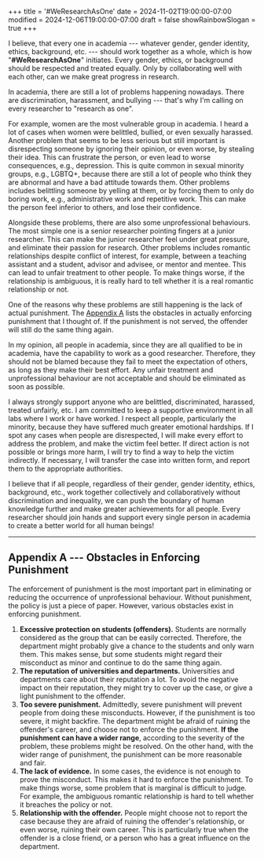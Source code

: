 +++
title = '#WeResearchAsOne'
date = 2024-11-02T19:00:00-07:00
modified = 2024-12-06T19:00:00-07:00
draft = false
showRainbowSlogan = true
+++

I believe, that every one in academia --- whatever gender, gender
identity, ethics, background, etc. --- should work together as a
whole, which is how "**#WeResearchAsOne**" initiates. Every gender,
ethics, or background should be respected and treated equally. Only
by collaborating well with each other, can we make great progress
in research.

<!--more-->

In academia, there are still a lot of problems happening nowadays.
There are discrimination, harassment, and bullying --- that's why
I'm calling on every researcher to "research as one".

For example, women are the most vulnerable group in academia.
I heard a lot of cases when women were belittled, bullied, or even
sexually harassed. Another problem that seems to be less serious but
still important is disrespecting someone by ignoring their opinion,
or even worse, by stealing their idea. This can frustrate the person,
or even lead to worse consequences, e.g., depression. This is quite
common in sexual minority groups, e.g., LGBTQ+, because there are still
a lot of people who think they are abnormal and have a bad attitude
towards them.
Other problems includes belittling someone by yelling at them, or by
forcing them to only do boring work, e.g., administrative work and
repetitive work. This can make the person feel inferior to others,
and lose their confidence.

Alongside these problems, there are also some unprofessional behaviours.
The most simple one is a senior researcher pointing fingers at a junior
researcher. This can make the junior researcher feel under great pressure,
and eliminate their passion for research. Other problems includes romantic
relationships despite conflict of interest, for example, between a teaching
assistant and a student, advisor and advisee, or mentor and mentee. This
can lead to unfair treatment to other people. To make things worse, if the
relationship is ambiguous, it is really hard to tell whether it is a real
romantic relationship or not.

One of the reasons why these problems are still happening is the lack of
actual punishment. The
[Appendix A](#appendix-a-----obstacles-in-enforcing-punishment) lists the
obstacles in actually enforcing punishment that I thought of. If the
punishment is not served, the offender will still do the same thing again.

In my opinion, all people in academia, since they are all qualified to
be in academia, have the capability to work as a good researcher.
Therefore, they should not be blamed because they fail to meet the
expectation of others, as long as they make their best effort.
Any unfair treatment and unprofessional behaviour are not acceptable
and should be eliminated as soon as possible.

I always strongly support anyone who are belittled, discriminated,
harassed, treated unfairly, etc. I am committed to keep a supportive
environment in all labs where I work or have worked. I respect all
people, particularly the minority, because they have suffered much
greater emotional hardships. If I spot any cases when people
are disrespected, I will make every effort to address the problem, and
make the victim feel better. If direct action is not possible or brings
more harm, I will try to find a way to help the victim indirectly.
If necessary, I will transfer the case into written form, and report
them to the appropriate authorities.

I believe that if all people, regardless of their gender, gender
identity, ethics, background, etc., work together collectively and
collaboratively without discrimination and inequality, we can push
the boundary of human knowledge further and make greater achievements
for all people. Every researcher should join hands and support every single
person in academia to create a better world for all human beings!

-----

## Appendix A --- Obstacles in Enforcing Punishment

The enforcement of punishment is the most important part in eliminating
or reducing the occurrence of unprofessional behaviour. Without punishment,
the policy is just a piece of paper. However, various obstacles exist
in enforcing punishment.

1. **Excessive protection on students (offenders).**
   Students are normally considered as the group that can be easily
   corrected. Therefore, the department might probably give a chance
   to the students and only warn them. This makes sense, but some
   students might regard their misconduct as minor and continue to
   do the same thing again.
2. **The reputation of universities and departments.**
   Universities and departments care about their reputation a lot. To
   avoid the negative impact on their reputation, they might try to
   cover up the case, or give a light punishment to the offender.
3. **Too severe punishment.**
   Admittedly, severe punishment will prevent people from doing these
   misconducts. However, if the punishment is too severe, it might
   backfire. The department might be afraid of ruining the offender's
   career, and choose not to enforce the punishment.
   **If the punishment can have a wider range**, according to
   the severity of the problem, these problems might be resolved. On
   the other hand, with the wider range of punishment, the punishment
   can be more reasonable and fair.
4. **The lack of evidence.**
   In some cases, the evidence is not enough to prove the misconduct.
   This makes it hard to enforce the punishment. To make things worse,
   some problem that is marginal is difficult to judge. For example,
   the ambiguous romantic relationship is hard to tell whether it
   breaches the policy or not.
5. **Relationship with the offender.**
   People might choose not to report the case because they
   are afraid of ruining the offender's relationship, or even worse,
   ruining their own career. This is particularly true when the
   offender is a close friend, or a person who has a great influence
   on the department.
